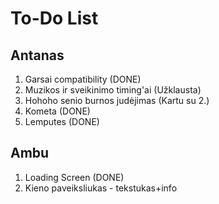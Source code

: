 To-Do List
==========

Antanas
-------
1. Garsai compatibility (DONE)
2. Muzikos ir sveikinimo timing'ai (Užklausta)
3. Hohoho senio burnos judėjimas (Kartu su 2.) 
4. Kometa  (DONE)
5. Lemputes (DONE)

Ambu
----

1. Loading Screen (DONE)
2. Kieno paveiksliukas - tekstukas+info